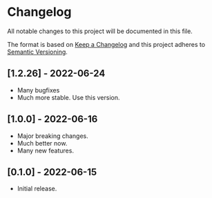 # Changelog
All notable changes to this project will be documented in this file.

The format is based on [Keep a Changelog](http://keepachangelog.com/en/1.0.0/)
and this project adheres to [Semantic Versioning](http://semver.org/spec/v2.0.0.html).

## [1.2.26] - 2022-06-24
- Many bugfixes
- Much more stable. Use this version. 

## [1.0.0] - 2022-06-16
- Major breaking changes.
- Much better now.
- Many new features.

## [0.1.0] - 2022-06-15
- Initial release.
